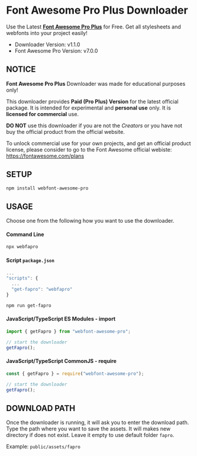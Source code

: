 # Font Awesome Pro Plus Downloader

Use the Latest [**Font Awesome Pro Plus**](https://fontawesome.com/) for Free. Get all stylesheets and webfonts into your project easily!

- Downloader Version: v1.1.0
- Font Awesome Pro Version: v7.0.0

## NOTICE
**Font Awesome Pro Plus** Downloader was made for educational purposes only!

This downloader provides **Paid (Pro Plus) Version** for the latest official package. It is intended for experimental and **personal use** only. It is **licensed for commercial** use.

**DO NOT** use this downloader if you are not the *Creators* or you have not buy the official product from the official website.

To unlock commercial use for your own projects, and get an official product license, please consider to go to the Font Awesome official webiste: https://fontawesome.com/plans

## SETUP

```bash
npm install webfont-awesome-pro
```

## USAGE

Choose one from the following how you want to use the downloader.

#### Command Line
```bash
npx webfapro
```

#### Script `package.json`
```javascript
...
"scripts": {
  ...
  "get-fapro": "webfapro"
}
```
```bash
npm run get-fapro
```

#### JavaScript/TypeScript ES Modules - import
```javascript
import { getFapro } from "webfont-awesome-pro";

// start the downloader
getFapro();
```

#### JavaScript/TypeScript CommonJS - require
```javascript
const { getFapro } = require("webfont-awesome-pro");

// start the downloader
getFapro();
```

## DOWNLOAD PATH

Once the downloader is running, it will ask you to enter the download path. Type the path where you want to save the assets. It will makes new directory if does not exist. Leave it empty to use default folder `fapro`.

Example: `public/assets/fapro`
